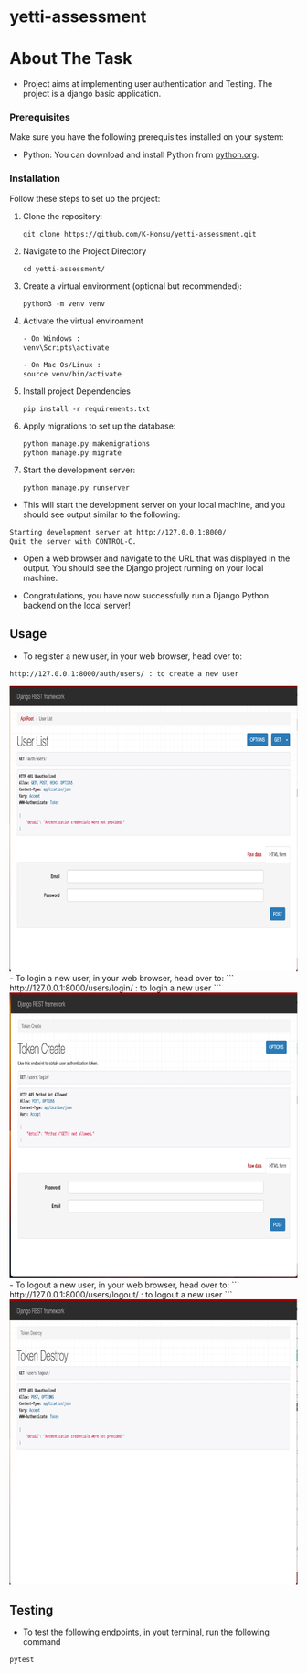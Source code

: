 # yetti-assessment

# About The Task
 - Project aims at implementing user authentication and Testing. The project is a django basic application.

### Prerequisites

Make sure you have the following prerequisites installed on your system:

- Python: You can download and install Python from [python.org](https://www.python.org/downloads/).

### Installation

Follow these steps to set up the project:
1. Clone the repository: 
    ```
    git clone https://github.com/K-Honsu/yetti-assessment.git
    ```
2. Navigate to the Project Directory
    ```
    cd yetti-assessment/
    ```
3. Create a virtual environment (optional but recommended):
    ```
    python3 -m venv venv
    ```
4. Activate the virtual environment
    ```
    - On Windows :
    venv\Scripts\activate
    ```

    ```
    - On Mac Os/Linux :
    source venv/bin/activate
    ```
5. Install project Dependencies
    ```
    pip install -r requirements.txt
    ```
6. Apply migrations to set up the database:
    ```
    python manage.py makemigrations
    python manage.py migrate
    ```
7. Start the development server:
    ```
    python manage.py runserver
    ```
- This will start the development server on your local machine, and you should see output similar to the following:

```
Starting development server at http://127.0.0.1:8000/
Quit the server with CONTROL-C.
```

- Open a web browser and navigate to the URL that was displayed in the output. You should see the Django project running on your local machine.

- Congratulations, you have now successfully run a Django Python backend on the local server!

## Usage 
- To register a new user, in your web browser, head over to:
```
http://127.0.0.1:8000/auth/users/ : to create a new user
```
<img src="./images/Screenshot 2023-09-11 at 6.44.09 PM.png" alt="register a user" width="700px" height="500px">
- To login a new user, in your web browser, head over to:
```
http://127.0.0.1:8000/users/login/  : to login a new user
```
<img src="./images//login.png" alt="login in a user" width="700px" height="500px">
- To logout a new user, in your web browser, head over to:
```
http://127.0.0.1:8000/users/logout/  : to logout a new user
```
<img src="./images/logout.png" alt="logout a user" width="700px" height="500px">


## Testing 
- To test the following endpoints, in yout terminal, run the following command
```
pytest
```